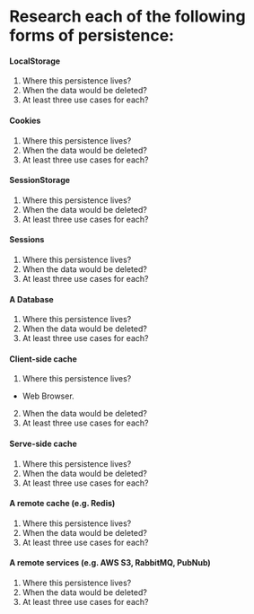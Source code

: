 # Research each of the following forms of persistence:

#### LocalStorage
1. Where this persistence lives?
2. When the data would be deleted?
3. At least three use cases for each?

#### Cookies
1. Where this persistence lives?
2. When the data would be deleted?
3. At least three use cases for each?

#### SessionStorage
1. Where this persistence lives?
2. When the data would be deleted?
3. At least three use cases for each?

#### Sessions
1. Where this persistence lives?
2. When the data would be deleted?
3. At least three use cases for each?

#### A Database
1. Where this persistence lives?
2. When the data would be deleted?
3. At least three use cases for each?

#### Client-side cache
1. Where this persistence lives?
- Web Browser.
2. When the data would be deleted?
3. At least three use cases for each?

#### Serve-side cache
1. Where this persistence lives?
2. When the data would be deleted?
3. At least three use cases for each?

#### A remote cache (e.g. Redis)
1. Where this persistence lives?
2. When the data would be deleted?
3. At least three use cases for each?

#### A remote services (e.g. AWS S3, RabbitMQ, PubNub)
1. Where this persistence lives?
2. When the data would be deleted?
3. At least three use cases for each?
